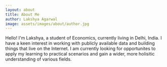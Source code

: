 ```yaml
---
layout: about
title: About Me
author: Lakshya Agarwal
image: assets/images/about/author.jpg
---
```


Hello! I'm Lakshya, a student of Economics, currently living in Delhi, India. I have a keen interest in working with publicly available data and building things that live on the Internet. I am currently looking for opportunites to apply my learning to practical scenarios and gain a wider, more holisitic understanding of various fields. 